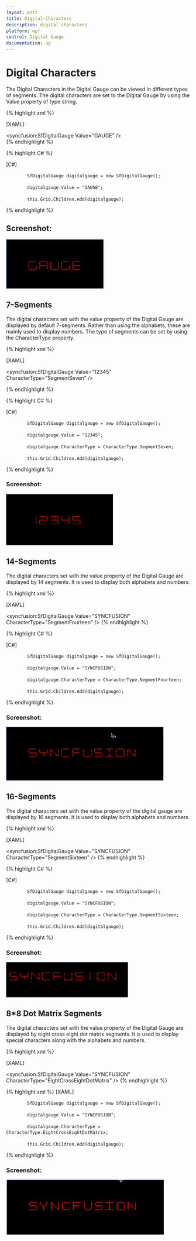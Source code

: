 ```yaml
---
layout: post
title: Digital-Characters
description: digital characters
platform: wpf
control: Digital Gauge 
documentation: ug
---
```


# Digital Characters

The Digital Characters in the Digital Gauge can be viewed in different types of segments. The digital characters are set to the Digital Gauge by using the Value property of type string.



{% highlight xml %}

[XAML]

   <syncfusion:SfDigitalGauge Value="GAUGE" />    
{% endhighlight %}


{% highlight C# %}

[C#]

            SfDigitalGauge digitalgauge = new SfDigitalGauge();

            digitalgauge.Value = "GAUGE";

            this.Grid.Children.Add(digitalgauge);

{% endhighlight %}



## Screenshot:

![](Digital-Characters_images/Digital-Characters_img1.png)



## 7-Segments

The digital characters set with the value property of the Digital Gauge are displayed by default 7-segments. Rather than using the alphabets, these are mainly used to display numbers. The type of segments can be set by using the CharacterType property.


{% highlight xml %}

[XAML]

<syncfusion:SfDigitalGauge Value="12345"  CharacterType="SegmentSeven" />

{% endhighlight %}


{% highlight C# %}

[C#]

            SfDigitalGauge digitalgauge = new SfDigitalGauge();

            digitalgauge.Value = "12345";

            digitalgauge.CharacterType = CharacterType.SegmentSeven;

            this.Grid.Children.Add(digitalgauge);
{% endhighlight %}


### Screenshot:



![](Digital-Characters_images/Digital-Characters_img2.png)





## 14-Segments

The digital characters set with the value property of the Digital Gauge are displayed by 14 segments. It is used to display both alphabets and numbers. 


{% highlight xml %}

[XAML]  

<syncfusion:SfDigitalGauge Value="SYNCFUSION" CharacterType="SegmentFourteen" />
{% endhighlight %}

{% highlight C# %}

[C#]

            SfDigitalGauge digitalgauge = new SfDigitalGauge();

            digitalgauge.Value = "SYNCFUSION";

            digitalgauge.CharacterType = CharacterType.SegmentFourteen;

            this.Grid.Children.Add(digitalgauge);
{% endhighlight %}




### Screenshot:



![](Digital-Characters_images/Digital-Characters_img3.png)



## 16-Segments

The digital characters set with the value property of the digital gauge are displayed by 16 segments. It is used to display both alphabets and numbers. 


{% highlight xml %}

[XAML]

  <syncfusion:SfDigitalGauge Value="SYNCFUSION" CharacterType="SegmentSixteen" /> 
{% endhighlight %}

{% highlight C# %}

[C#]

            SfDigitalGauge digitalgauge = new SfDigitalGauge();

            digitalgauge.Value = "SYNCFUSION";

            digitalgauge.CharacterType = CharacterType.SegmentSixteen;

            this.Grid.Children.Add(digitalgauge);
{% endhighlight %}




### Screenshot:



![](Digital-Characters_images/Digital-Characters_img4.png)



## 8*8 Dot Matrix Segments

The digital characters set with the value property of the Digital Gauge are displayed by eight cross eight dot matrix segments. It is used to display special characters along with the alphabets and numbers. 


{% highlight xml %}

[XAML]

<syncfusion:SfDigitalGauge Value="SYNCFUSION" CharacterType="EightCrossEightDotMatrix" />
{% endhighlight %}


{% highlight xml %}
[XAML]  

            SfDigitalGauge digitalgauge = new SfDigitalGauge();

            digitalgauge.Value = "SYNCFUSION";

            digitalgauge.CharacterType = CharacterType.EightCrossEightDotMatrix;

            this.Grid.Children.Add(digitalgauge);
{% endhighlight %}




### Screenshot:



![](Digital-Characters_images/Digital-Characters_img5.png)



